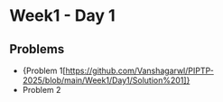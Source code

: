# Week1 - Day 1

## Problems
- {Problem 1[https://github.com/Vanshagarwl/PIPTP-2025/blob/main/Week1/Day1/Solution%201]}
- Problem 2
